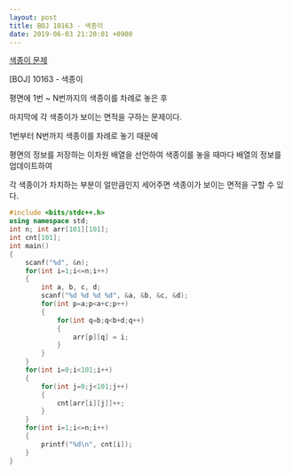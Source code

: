 ```yaml
---
layout: post
title: BOJ 10163 - 색종이
date: 2019-06-03 21:20:01 +0900
---
```



[색종이 문제](https://www.acmicpc.net/problem/10163)  

  

\[BOJ\] 10163 - 색종이


평면에 1번 ~ N번까지의 색종이를 차례로 놓은 후 

  

마지막에 각 색종이가 보이는 면적을 구하는 문제이다.

  

1번부터 N번까지 색종이를 차례로 놓기 때문에

  

평면의 정보를 저장하는 이차원 배열을 선언하여 색종이를 놓을 때마다 배열의 정보를 업데이트하여


각 색종이가 차치하는 부분이 얼만큼인지 세어주면 색종이가 보이는 면적을 구할 수 있다.

``` cpp
#include <bits/stdc++.h>
using namespace std; 
int n; int arr[101][101]; 
int cnt[101]; 
int main() 
{
    scanf("%d", &n); 
    for(int i=1;i<=n;i++) 
    { 
        int a, b, c, d; 
        scanf("%d %d %d %d", &a, &b, &c, &d); 
        for(int p=a;p<a+c;p++) 
        {
            for(int q=b;q<b+d;q++) 
            {
                arr[p][q] = i; 
            }
        }
    } 
    for(int i=0;i<101;i++) 
    { 
        for(int j=0;j<101;j++) 
        {
            cnt[arr[i][j]]++; 
        } 
    } 
    for(int i=1;i<=n;i++) 
    { 
        printf("%d\n", cnt[i]); 
    } 
}
```

